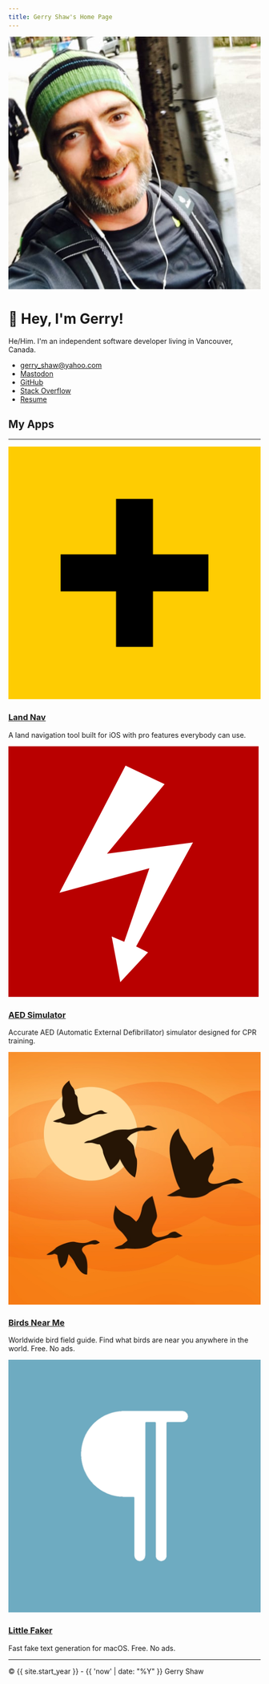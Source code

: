```yaml
---
title: Gerry Shaw's Home Page
---
```


<img class="profile-pic" src="gerry.jpg" alt="Gerry Shaw">

<hgroup>
  <h1>👋 Hey, I'm Gerry!</h1>
  <p>
    He/Him. I'm an independent software developer living in Vancouver, Canada.
  </p>
</hgroup>

- [gerry_shaw@yahoo.com](mailto:gerry_shaw@yahoo.com)
- <a rel="me" href="https://mas.to/@gshaw">Mastodon</a>
- [GitHub](https://github.com/gshaw)
- [Stack Overflow](https://stackoverflow.com/users/265940/gerry-shaw)
- [Resume](/resume)

## My Apps

---

<div class="app-card">
  <a href="https://landnav.app/">
    <img src="/landnav/icon.png" alt="Land Nav app icon">
  </a>
  <hgroup>
    <h3><a href="https://landnav.app/">Land Nav</a></h3>
    <p>
      A land navigation tool built for iOS with pro features everybody can use.
    </p>
  </hgroup>
</div>

<div class="app-card">
  <a href="https://aedsim.com">
    <img src="/aedsim/icon.png" alt="AED Simulator app icon">
  </a>
  <hgroup>
    <h3><a href="https://aedsim.com">AED Simulator</a></h3>
    <p>
      Accurate AED (Automatic External Defibrillator) simulator designed for CPR training.
    </p>
  </hgroup>
</div>
<div class="app-card">
  <a href="https://birdsnearme.com">
    <img src="/birdsnearme/icon.jpg" alt="Birds Near Me app icon">
  </a>
  <hgroup>
    <h3><a href="https://birdsnearme.com">Birds Near Me</a></h3>
    <p>
      Worldwide bird field guide. Find what birds are near you anywhere in the world. Free. No ads.
    </p>
  </hgroup>
</div>

<div class="app-card">
  <a href="/littlefaker/">
    <img src="/littlefaker/icon.png" alt="Little Faker app icon">
  </a>
  <hgroup>
    <h3><a href="/littlefaker/">Little Faker</a></h3>
    <p>
      Fast fake text generation for macOS. Free. No ads.
    </p>
  </hgroup>
</div>

---

© {{ site.start_year }} - {{ 'now' | date: "%Y" }} Gerry Shaw
